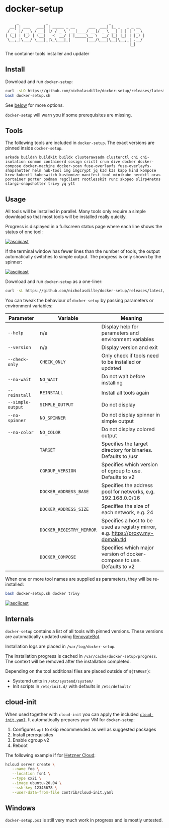 # docker-setup

```plaintext
     _            _                           _
  __| | ___   ___| | _____ _ __      ___  ___| |_ _   _ _ __
 / _` |/ _ \ / __| |/ / _ \ '__|____/ __|/ _ \ __| | | | '_ \
| (_| | (_) | (__|   <  __/ | |_____\__ \  __/ |_| |_| | |_) |
 \__,_|\___/ \___|_|\_\___|_|       |___/\___|\__|\__,_| .__/
                                                       |_|
```

The container tools installer and updater

## Install

Download and run `docker-setup`:

```bash
curl -sLO https://github.com/nicholasdille/docker-setup/releases/latest/download/docker-setup.sh
bash docker-setup.sh
```

See [below](#usage) for more options.

`docker-setup` will warn you if some prerequisites are missing.

## Tools

The following tools are included in `docker-setup`. The exact versions are pinned inside `docker-setup`.

```plaintext
arkade buildah buildkit buildx clusterawsadm clusterctl cni cni-isolation conmon containerd cosign crictl crun dive docker docker-compose docker-machine docker-scan fuse-overlayfs fuse-overlayfs-shapshotter helm hub-tool img imgcrypt jq k3d k3s kapp kind kompose krew kubectl kubeswitch kustomize manifest-tool minikube nerdctl oras portainer porter podman regclient rootlesskit runc skopeo slirp4netns stargz-snapshotter trivy yq ytt
```

## Usage

All tools will be installed in parallel. Many tools only require a simple download so that most tools will be installed really quickly.

Progress is displayed in a fullscreen status page where each line shows the status of one tool:

[![asciicast](https://asciinema.org/a/457481.svg)](https://asciinema.org/a/457481?autoplay=1)

If the terminal window has fewer lines than the number of tools, the output automatically switches to simple output. The progress is only shown by the spinner:

[![asciicast](https://asciinema.org/a/457484.svg)](https://asciinema.org/a/457484)

Download and run `docker-setup` as a one-liner:

```bash
curl -sL https://github.com/nicholasdille/docker-setup/releases/latest/download/docker-setup.sh | bash
```

You can tweak the behaviour of `docker-setup` by passing parameters or environment variables:

| Parameter         | Variable                 | Meaning |
| ----------------- | ------------------------ | ------- |
| `--help`          | n/a                      | Display help for parameters and environment variables |
| `--version`       | n/a                      | Display version and exit |
| `--check-only`    | `CHECK_ONLY`             | Only check if tools need to be installed or updated |
| `--no-wait`       | `NO_WAIT`                | Do not wait before installing |
| `--reinstall`     | `REINSTALL`              | Install all tools again |
| `--simple-output` | `SIMPLE_OUTPUT`          | Do not display  |
| `--no-spinner`    | `NO_SPINNER`             | Do not display spinner in simple output |
| `--no-color`      | `NO_COLOR`               | Do not display colored output |
|                   | `TARGET`                 | Specifies the target directory for binaries. Defaults to /usr |
|                   | `CGROUP_VERSION`         | Specifies which version of cgroup to use. Defaults to v2 |
|                   | `DOCKER_ADDRESS_BASE`    | Specifies the address pool for networks, e.g. 192.168.0.0/16 |
|                   | `DOCKER_ADDRESS_SIZE`    | Specifies the size of each network, e.g. 24 |
|                   | `DOCKER_REGISTRY_MIRROR` | Specifies a host to be used as registry mirror, e.g. https://proxy.my-domain.tld |
|                   | `DOCKER_COMPOSE`         | Specifies which major version of docker-compose to use. Defaults to v2 |

When one or more tool names are supplied as parameters, they will be re-installed:

```bash
bash docker-setup.sh docker trivy
```

[![asciicast](https://asciinema.org/a/457486.svg)](https://asciinema.org/a/457486)

## Internals

`docker-setup` contains a list of all tools with pinned versions. These versions are automatically updated using [RenovateBot](https://www.whitesourcesoftware.com/free-developer-tools/renovate/).

Installation logs are placed in `/var/log/docker-setup`.

The installation progress is cached in `/var/cache/docker-setup/progress`. The context will be removed after the installation completed.

Depending on the tool additional files are placed outside of `${TARGET}`:

- Systemd units in `/etc/systemd/system/`
- Init scripts in `/etc/init.d/` with defaults in `/etc/default/`

## cloud-init

When used together with `cloud-init` you can apply the included [`cloud-init.yaml`](contrib/cloud-init.yaml). It automatically prepares your VM for `docker-setup`:

1. Configures `apt` to skip recommended as well as suggested packages
1. Install prerequisites
1. Enable cgroup v2
1. Reboot

The following example if for [Hetzner Cloud](https://www.hetzner.com/cloud):

```bash
hcloud server create \
   --name foo \
   --location fsn1 \
   --type cx21 \
   --image ubuntu-20.04 \
   --ssh-key 12345678 \
   --user-data-from-file contrib/cloud-init.yaml
```

## Windows

`docker-setup.ps1` is still very much work in progress and is mostly untested.
